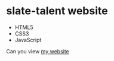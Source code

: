 # slate-talent website
- HTML5
- CSS3
- JavaScript

Can you view [my website](https://srbhvv.github.io/slate-talent/)
